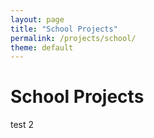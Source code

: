 ```yaml
---
layout: page
title: "School Projects"
permalink: /projects/school/
theme: default
---
```


# School Projects
test 2